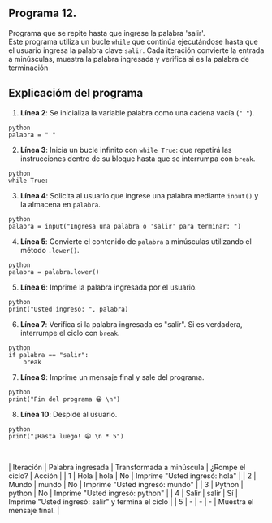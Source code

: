 ## Programa 12.
Programa que se repite hasta que ingrese la palabra 'salir'. <br/>
Este programa utiliza un bucle `while` que continúa ejecutándose hasta que el usuario ingresa la palabra clave `salir`. Cada iteración convierte la entrada a minúsculas, muestra la palabra ingresada y verifica si es la palabra de terminación

## Explicacióm del programa
1. __Línea 2__: Se inicializa la variable palabra como una cadena vacía (`" "`).
```
python
palabra = " "
```
2. __Línea 3__: Inicia un bucle infinito con `while True`: que repetirá las instrucciones dentro de su bloque hasta que se interrumpa con `break`.
```
python
while True:
```
3. __Línea 4__: Solicita al usuario que ingrese una palabra mediante `input()` y la almacena en `palabra`.
```
python
palabra = input("Ingresa una palabra o 'salir' para terminar: ")
```
4. __Línea 5__: Convierte el contenido de `palabra` a minúsculas utilizando el método `.lower()`.
```
python
palabra = palabra.lower()
```
5. __Línea 6__: Imprime la palabra ingresada por el usuario.
```
python
print("Usted ingresó: ", palabra)
```
6. __Línea 7__: Verifica si la palabra ingresada es "salir". Si es verdadera, interrumpe el ciclo con `break`.
```
python
if palabra == "salir":
    break
```
7. __Línea 9__: Imprime un mensaje final y sale del programa.
```
python
print("Fin del programa 😁 \n")
```
8. __Línea 10__: Despide al usuario.
```
python
print("¡Hasta luego! 😁 \n * 5")
```

<br/>

| Iteración | Palabra ingresada | Transformada a minúscula | ¿Rompe el ciclo? | Acción                                            |
| 1	        | Hola	            | hola	                   | No               | Imprime "Usted ingresó: hola"                     |
| 2	        | Mundo	            | mundo	                   | No               | Imprime "Usted ingresó: mundo"                    | 
| 3	        | Python	        | python	               | No               | Imprime "Usted ingresó: python"                   |
| 4	        | Salir          	| salir	                   | Sí               | Imprime "Usted ingresó: salir" y termina el ciclo |
| 5	        | -	                | -	                       | -                | Muestra el mensaje final.                         |
